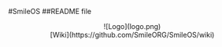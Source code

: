#SmileOS
##README file
<center>![Logo](logo.png)</center>    
<center>[Wiki](https://github.com/SmileORG/SmileOS/wiki)
